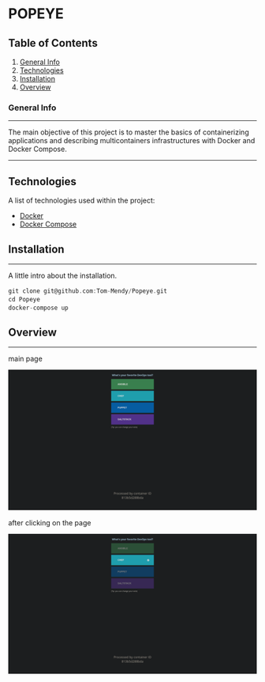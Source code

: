 # POPEYE

## Table of Contents

1. [General Info](#general-info)
2. [Technologies](#technologies)
3. [Installation](#installation)
4. [Overview](#overview)

### General Info

***
The main objective of this project is to master the basics of containerizing applications and describing multicontainers infrastructures with Docker and Docker Compose.

***

## Technologies

A list of technologies used within the project:

* [Docker](https://www.docker.com/)
* [Docker Compose](https://docs.docker.com/compose/)

## Installation

***
A little intro about the installation.

```c
git clone git@github.com:Tom-Mendy/Popeye.git
cd Popeye
docker-compose up
```

## Overview

***

main page

![Alt text](README/main_page.png)

after clicking on the page

![Alt text](README/after_clicking_page.png)
